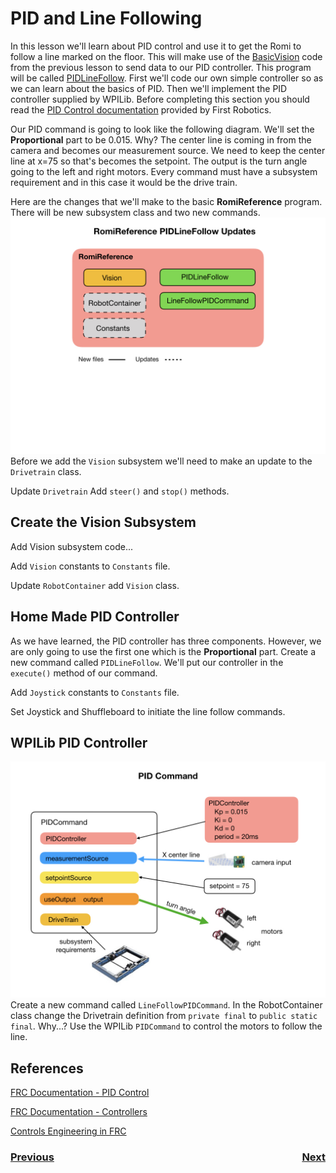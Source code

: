 # <a name="code"></a>PID and Line Following
In this lesson we'll learn about PID control and use it to get the Romi to follow a line marked on the floor.  This will make use of the [BasicVision](https://github.com/mjwhite8119/romi-examples/tree/main/BasicVision) code from the previous lesson to send data to our PID controller.  This program will be called [PIDLineFollow](https://github.com/mjwhite8119/romi-examples/tree/main/PIDLineFollow). First we'll code our own simple controller so as we can learn about the basics of PID.  Then we'll implement the PID controller supplied by WPILib.  Before completing this section you should read the [PID Control documentation](https://docs.wpilib.org/en/latest/docs/software/commandbased/pid-subsystems-commands.html) provided by First Robotics.

Our PID command is going to look like the following diagram.  We'll set the **Proportional** part to be 0.015.  Why?  The center line is coming in from the camera and becomes our measurement source.  We need to keep the center line at x=75 so that's becomes the setpoint.  The output is the turn angle going to the left and right motors.  Every command must have a subsystem requirement and in this case it would be the drive train. 

Here are the changes that we'll make to the basic **RomiReference** program.  There will be new subsystem class and two new commands.
![PIDLineFollow](../images/Romi/Romi.027.jpeg)
Before we add the `Vision` subsystem we'll need to make an update to the `Drivetrain` class.

Update `Drivetrain` Add `steer()` and `stop()` methods.

## Create the Vision Subsystem
Add Vision subsystem code...

Add `Vision` constants to `Constants` file.

Update `RobotContainer` add `Vision` class.

## Home Made PID Controller
As we have learned, the PID controller has three components.  However, we are only going to use the first one which is the **Proportional** part.  Create a new command called `PIDLineFollow`. We'll put our controller in the `execute()` method of our command.

Add `Joystick` constants to `Constants` file. 

Set Joystick and Shuffleboard to initiate the line follow commands.

## WPILib PID Controller
![PID Command](../images/Romi/Romi.025.jpeg)
Create a new command called `LineFollowPIDCommand`.
In the RobotContainer class change the Drivetrain definition from `private final` to `public static final`.  Why...?
Use the WPILib `PIDCommand` to control the motors to follow the line.


## References
[FRC Documentation - PID Control](https://docs.wpilib.org/en/latest/docs/software/commandbased/pid-subsystems-commands.html)

[FRC Documentation - Controllers](https://docs.wpilib.org/en/latest/docs/software/advanced-controls/controllers/index.html)

[Controls Engineering in FRC](https://file.tavsys.net/control/controls-engineering-in-frc.pdf)


<h3><span style="float:left">
<a href="romiVision">Previous</a></span>
<span style="float:right">
<a href="romiServos">Next</a></span></h3>